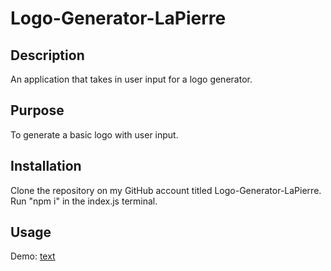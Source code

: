 # Logo-Generator-LaPierre

## Description
An application that takes in user input for a logo generator.

## Purpose

To generate a basic logo with user input.

## Installation

Clone the repository on my GitHub account titled Logo-Generator-LaPierre. Run "npm i" in the index.js terminal. 

## Usage

Demo: [text](https://app.screencastify.com/v3/watch/kuCyXjRU2ZhA7cdlHGtl)
